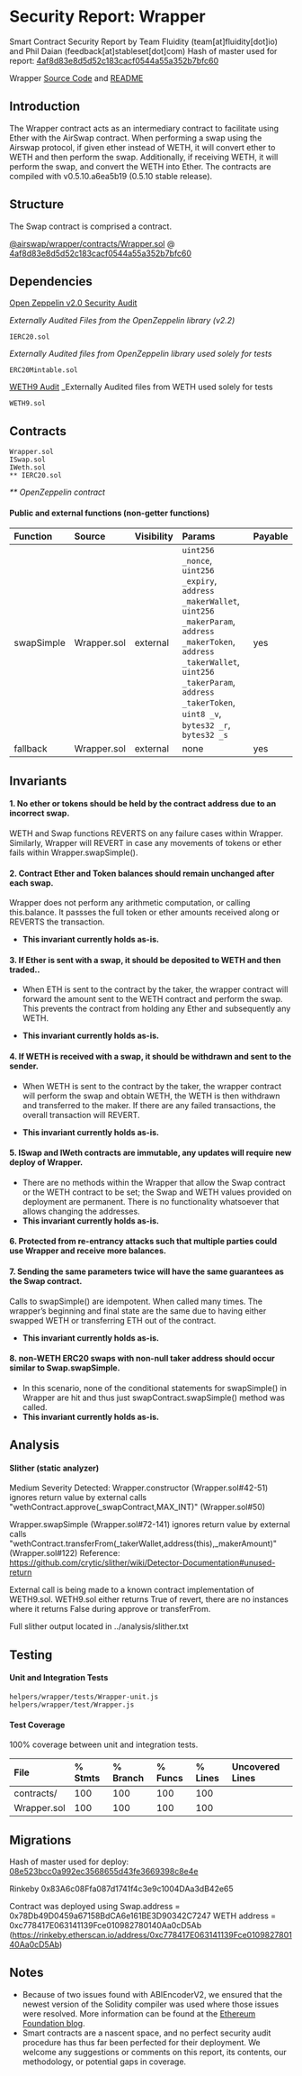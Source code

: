 # Security Report: Wrapper

Smart Contract Security Report by Team Fluidity (team[at]fluidity[dot]io) and Phil Daian (feedback[at]stableset[dot]com)
Hash of master used for report: [4af8d83e8d5d52c183cacf0544a55a352b7bfc60](https://github.com/airswap/airswap-protocols/commit/4af8d83e8d5d52c183cacf0544a55a352b7bfc60)

Wrapper [Source Code](https://github.com/airswap/airswap-protocols/tree/master/helpers/wrapper) and [README](../README.md)

## Introduction

The Wrapper contract acts as an intermediary contract to facilitate using Ether with the AirSwap contract. When performing a swap using the Airswap protocol, if given ether instead of WETH, it will convert ether to WETH and then perform the swap. Additionally, if receiving WETH, it will perform the swap, and convert the WETH into Ether. The contracts are compiled with v0.5.10.a6ea5b19 (0.5.10 stable release).

## Structure

The Swap contract is comprised a contract.

[@airswap/wrapper/contracts/Wrapper.sol](../contracts/Wrapper.sol) @ [4af8d83e8d5d52c183cacf0544a55a352b7bfc60](https://github.com/airswap/airswap-protocols/commit/4af8d83e8d5d52c183cacf0544a55a352b7bfc60)

## Dependencies

[Open Zeppelin v2.0 Security Audit](https://drive.google.com/file/d/1gWUV0qz3n52VEUwoT-VlYmscPxxo9xhc/view)

_Externally Audited Files from the OpenZeppelin library (v2.2)_

```
IERC20.sol
```

_Externally Audited files from OpenZeppelin library used solely for tests_

```
ERC20Mintable.sol
```
[WETH9 Audit](https://github.com/bokkypoobah/MakerDAOSaiContractAudit/blob/master/audit/code-review/makerdao/weth9-b353893.md)
_Externally Audited files from WETH used solely for tests
```
WETH9.sol
```


## Contracts

```
Wrapper.sol
ISwap.sol
IWeth.sol
** IERC20.sol
```

_\*\* OpenZeppelin contract_

#### Public and external functions (non-getter functions)

| Function   | Source   | Visibility | Params                                                                                                                                                                                                                  | Payable |
| :--------- | :------- | :--------- | :---------------------------------------------------------------------------------------------------------------------------------------------------------------------------------------------------------------------- | :------ |
| swapSimple | Wrapper.sol | external   | `uint256 _nonce`, `uint256 _expiry`, `address _makerWallet`, `uint256 _makerParam`, `address _makerToken`, `address _takerWallet`, `uint256 _takerParam`, `address _takerToken`, `uint8 _v`, `bytes32 _r`, `bytes32 _s` | yes      |
| fallback     | Wrapper.sol | external   | none   | yes      |

## Invariants

#### 1. No ether or tokens should be held by the contract address due to an incorrect swap.
WETH and Swap functions REVERTS on any failure cases within Wrapper. Similarly, Wrapper will REVERT in case any movements of tokens or ether fails within Wrapper.swapSimple().

#### 2. Contract Ether and Token balances should remain unchanged after each swap.
Wrapper does not perform any arithmetic computation, or calling this.balance. It passses the full token or ether amounts received along or REVERTS the transaction.
- **This invariant currently holds as-is.**

#### 3. If Ether is sent with a swap, it should be deposited to WETH and then traded..
- When ETH is sent to the contract by the taker, the wrapper contract will forward the amount sent to the WETH contract and perform the swap. This prevents the contract from holding any Ether and subsequently any WETH.

- **This invariant currently holds as-is.**

#### 4. If WETH is received with a swap, it should be withdrawn and sent to the sender.
- When WETH is sent to the contract by the taker, the wrapper contract will perform the swap and obtain WETH, the WETH is then withdrawn and transferred to the maker. If there are any failed transactions, the overall transaction will REVERT.

- **This invariant currently holds as-is.**

#### 5. ISwap and IWeth contracts are immutable, any updates will require new deploy of Wrapper.
- There are no methods within the Wrapper that allow the Swap contract or the WETH contract to be set; the Swap and WETH values provided on deployment are permanent. There is no functionality whatsoever that allows changing the addresses.
- **This invariant currently holds as-is.**

#### 6. Protected from re-entrancy attacks such that multiple parties could use Wrapper and receive more balances.

#### 7. Sending the same parameters twice will have the same guarantees as the Swap contract.
Calls to swapSimple() are idempotent. When called many times. The wrapper’s beginning and final state are the same due to having either swapped WETH or transferring ETH out of the contract.
- **This invariant currently holds as-is.**

#### 8. non-WETH ERC20 swaps with non-null taker address should occur similar to Swap.swapSimple.
- In this scenario, none of the conditional statements for swapSimple() in Wrapper are hit and thus just swapContract.swapSimple() method was called.
- **This invariant currently holds as-is.**

## Analysis

#### Slither (static analyzer)

Medium Severity Detected:
Wrapper.constructor (Wrapper.sol#42-51) ignores return value by external calls "wethContract.approve(_swapContract,MAX_INT)" (Wrapper.sol#50)

Wrapper.swapSimple (Wrapper.sol#72-141) ignores return value by external calls "wethContract.transferFrom(_takerWallet,address(this),_makerAmount)" (Wrapper.sol#122)
Reference: https://github.com/crytic/slither/wiki/Detector-Documentation#unused-return

External call is being made to a known contract implementation of WETH9.sol. WETH9.sol either returns True of revert, there are no instances
where it returns False during approve or transferFrom.

Full slither output located in ../analysis/slither.txt

## Testing

#### Unit and Integration Tests

```
helpers/wrapper/tests/Wrapper-unit.js
helpers/wrapper/test/Wrapper.js
```

#### Test Coverage

100% coverage between unit and integration tests.

| File        | % Stmts | % Branch | % Funcs | % Lines | Uncovered Lines |
| :---------- | :------ | :------- | :------ | :------ | :-------------- |
| contracts/  | 100     | 100      | 100     | 100     |                 |
| Wrapper.sol | 100     | 100      | 100     | 100     |                 |

## Migrations

Hash of master used for deploy: [08e523bcc0a992ec3568655d43fe3669398c8e4e](https://github.com/airswap/airswap-protocols/commit/08e523bcc0a992ec3568655d43fe3669398c8e4e)

Rinkeby 0x83A6c08Ffa087d1741f4c3e9c1004DAa3dB42e65

Contract was deployed using
Swap.address = 0x78Db49D0459a67158BdCA6e161BE3D90342C7247
WETH address = 0xc778417E063141139Fce010982780140Aa0cD5Ab
(https://rinkeby.etherscan.io/address/0xc778417E063141139Fce010982780140Aa0cD5Ab)


## Notes

- Because of two issues found with ABIEncoderV2, we ensured that the newest version of the Solidity compiler was used where those issues were resolved. More information can be found at the [Ethereum Foundation blog](https://blog.ethereum.org/2019/03/26/solidity-optimizer-and-abiencoderv2-bug/).
- Smart contracts are a nascent space, and no perfect security audit procedure has thus far been perfected for their deployment. We welcome any suggestions or comments on this report, its contents, our methodology, or potential gaps in coverage.
